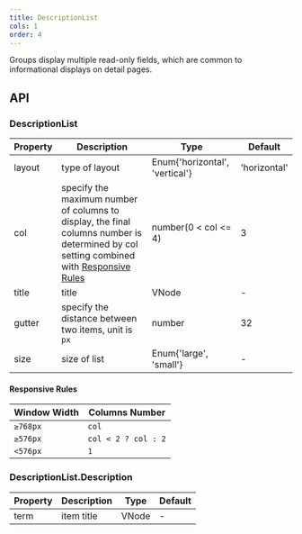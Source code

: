 ```yaml
---
title: DescriptionList
cols: 1
order: 4
---
```


Groups display multiple read-only fields, which are common to informational displays on detail pages.

## API

### DescriptionList

| Property | Description | Type | Default |
| --- | --- | --- | --- |
| layout | type of layout | Enum{'horizontal', 'vertical'} | 'horizontal' |
| col | specify the maximum number of columns to display, the final columns number is determined by col setting combined with [Responsive Rules](/components/DescriptionList#Responsive-Rules) | number(0 < col <= 4) | 3 |
| title | title | VNode | - |
| gutter | specify the distance between two items, unit is `px` | number | 32 |
| size | size of list | Enum{'large', 'small'} | - |

#### Responsive Rules

| Window Width | Columns Number      |
| ------------ | ------------------- |
| `≥768px`     | `col`               |
| `≥576px`     | `col < 2 ? col : 2` |
| `<576px`     | `1`                 |

### DescriptionList.Description

| Property | Description | Type      | Default |
| -------- | ----------- | --------- | ------- |
| term     | item title  | VNode | -       |
